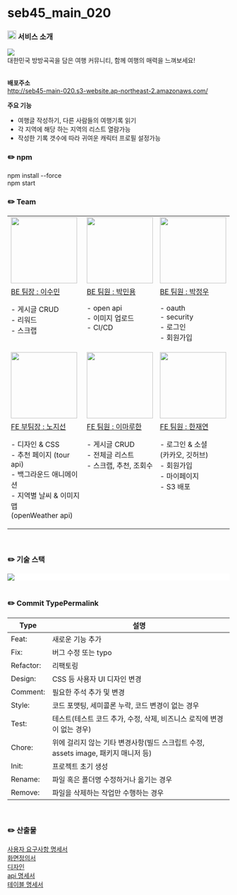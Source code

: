 # seb45_main_020

### <img width="20" alt="logo" src="https://github.com/codestates-seb/seb45_main_020/assets/125761236/ff838e2e-53bd-4576-8355-95ede05ac644"> 서비스 소개

<img src='https://github.com/codestates-seb/seb45_main_020/assets/125761236/0ded5d45-a5ec-440a-b348-02b9aeb34acd'>

<br />
대한민국 방방곡곡을 담은 여행 커뮤니티, 함께 여행의 매력을 느껴보세요!<br /><br />

<strong>배포주소</strong><br />
<a href='http://seb45-main-020.s3-website.ap-northeast-2.amazonaws.com/' target='_blank'>http://seb45-main-020.s3-website.ap-northeast-2.amazonaws.com/</a>

<strong>주요 기능</strong>

- 여행글 작성하기, 다른 사람들의 여행기록 읽기<br />
- 각 지역에 해당 하는 지역의 리스트 열람가능<br />
- 작성한 기록 갯수에 따라 귀여운 캐릭터 프로필 설정가능<br />

### ✏️ npm

npm install --force<br />
npm start<br />

### ✏️ Team

<table>
  <tbody>
    <tr>
      <td>
        <img
            src="https://github.com/codestates-seb/seb45_main_020/assets/125761236/712af003-a760-49a7-a7d4-8a95b42ed5a2"
            width="150px;"
            alt=""
          />
      </td>
      <td>
        <img
            src="https://github.com/codestates-seb/seb45_main_020/assets/125761236/05806be0-ea2a-4222-88bc-f084160da5bb"
            width="150px;"
            alt=""
          />
      </td>
      <td>
        <img
            src="https://github.com/codestates-seb/seb45_main_020/assets/125761236/243dd9a9-17a9-4a50-a941-683f6f050308"
            width="150px;"
            alt=""
          />
      </td>
    </tr>
    <tr>
      <td style='vertical-align: top'>
        <a href="https://github.com/qt5860" target="_blank">BE 팀장 : 이수민</a>
        <p>
          - 게시글 CRUD<br />
          - 리워드<br />
          - 스크랩
        </p>
      </td>
      <td style='vertical-align: top'>
        <a href="https://github.com/minyongP" target="_blank">BE 팀원 : 박민용</a>
        <p>
          - open api<br />
          - 이미지 업로드 <br />
          - CI/CD
        </p>
      </td>
      <td style='vertical-align: top'>
        <a href="https://github.com/mhyjw98" target="_blank">BE 팀원 : 박정우</a>
        <p>
          - oauth<br />
          - security<br />
          - 로그인<br />
          - 회원가입
        </p>
      </td>
    </tr>
    <tr>
      <td>
        <img
          src="https://github.com/codestates-seb/seb45_main_020/assets/125761236/f4838a24-ad93-4f4d-aec4-d6061a4639d5"
          width="150px;"
          alt=""
        />
      </td>
      <td>
        <img
          src="https://github.com/codestates-seb/seb45_main_020/assets/125761236/33532409-6c0e-4e1b-83ef-a3218b770af0"
          width="150px;"
          alt=""
        />
      </td>
      <td>
        <img
            src="https://github.com/codestates-seb/seb45_main_020/assets/125761236/5c85ef39-0eb1-4eba-a92d-9f93e45efacb"
            width="150px;"
            alt=""
          />
      </td>
    </tr>
    <tr>
      <td style='vertical-align: top'>
        <a href="https://github.com/nohjiseon" target="_blank">FE 부팀장 : 노지선</a>
        <p>
          - 디자인 & CSS<br />
          - 추천 페이지 (tour api)<br />
          - 백그라운드 애니메이션<br />
          - 지역별 날씨 & 이미지맵<br />(openWeather api)
        </p>
      </td>
      <td style='vertical-align: top'>
        <a href="https://github.com/ddussi" target="_blank">FE 팀원 : 이마루한</a>
        <p>
          - 게시글 CRUD<br />
          - 전체글 리스트<br />
          - 스크랩, 추천, 조회수
        </p>
      </td>
      <td style='vertical-align: top'>
        <a href="https://github.com/Jess-Apr" target="_blank">FE 팀원 : 한재연</a>
        <p>
          - 로그인 & 소셜<br />(카카오, 깃허브)<br />
          - 회원가입<br />
          - 마이페이지<br />
          - S3 배포
        </p>
      </td>
    </tr>
  </tbody>
</table>
<br/>

### ✏️ 기술 스택

<div style='background-color: #fff'>
  <img src='https://github.com/codestates-seb/seb45_main_020/assets/125761236/17ca3315-aa11-4e59-8fe4-850bf80dff37'>
</div><br />

### ✏️ Commit TypePermalink

| Type      | 설명                                                                               |
| --------- | ---------------------------------------------------------------------------------- |
| Feat:     | 새로운 기능 추가                                                                   |
| Fix:      | 버그 수정 또는 typo                                                                |
| Refactor: | 리팩토링                                                                           |
| Design:   | CSS 등 사용자 UI 디자인 변경                                                       |
| Comment:  | 필요한 주석 추가 및 변경                                                           |
| Style:    | 코드 포맷팅, 세미콜론 누락, 코드 변경이 없는 경우                                  |
| Test:     | 테스트(테스트 코드 추가, 수정, 삭제, 비즈니스 로직에 변경이 없는 경우)             |
| Chore:    | 위에 걸리지 않는 기타 변경사항(빌드 스크립트 수정, assets image, 패키지 매니저 등) |
| Init:     | 프로젝트 초기 생성                                                                 |
| Rename:   | 파일 혹은 폴더명 수정하거나 옮기는 경우                                            |
| Remove:   | 파일을 삭제하는 작업만 수행하는 경우                                               |

<br />

### ✏️ 산출물

<a href='https://grand-tamarind-037.notion.site/Pathfinder-de21ccc26721484b8916931d4f49e692' target='_blank'>사용자 요구사항 명세서</a><br />
<a href='https://www.notion.so/Pathfinder-8c592798df594be59e3b54c33898bfc2' target='_blank'>화면정의서</a><br />
<a href='https://www.figma.com/file/LMc2q3WzqItb5MAnX0rbRr/main-project?type=design&node-id=0%3A1&mode=dev' target='_blank'>디자인</a><br />
<a href='https://documenter.getpostman.com/view/27565029/2s9YBz1uiA#52e9b235-85d4-4769-a3e2-151d227821e6' target='_blank'>api 명세서</a><br />
<a href='https://drive.google.com/file/d/1M6ZhPiofD62cwXh1VrCfzLfUwVObIgjr/view' target='_blank'>테이블 명세서</a>
